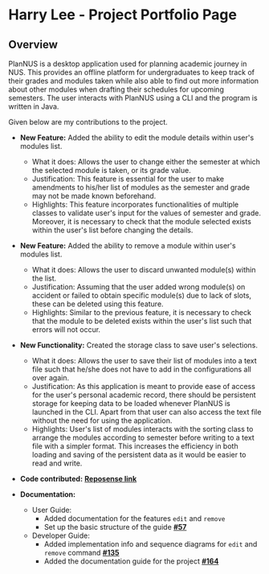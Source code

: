# Harry Lee - Project Portfolio Page

## Overview

PlanNUS is a desktop application used for planning academic journey in NUS. This provides an offline platform for undergraduates to keep track of their grades and modules taken while also able to find out more information about other modules when drafting their schedules for upcoming semesters. The user interacts with PlanNUS using a CLI and the program is written in Java.

Given below are my contributions to the project.

* __New Feature:__ Added the ability to edit the module details within user's modules list.
  * What it does: Allows the user to change either the semester at which the selected module is taken, or its grade value.
  * Justification: This feature is essential for the user to make amendments to his/her list of modules as the semester and grade may not be made known beforehand.
  * Highlights: This feature incorporates functionalities of multiple classes to validate user's input for the values of semester and grade. Moreover, it is necessary to check that the module selected exists within the user's list before changing the details.
* __New Feature:__ Added the ability to remove a module within user's modules list.
  * What it does: Allows the user to discard unwanted module(s) within the list.
  * Justification: Assuming that the user added wrong module(s) on accident or failed to obtain specific module(s) due to lack of slots, these can be deleted using this feature.
  * Highlights: Similar to the previous feature, it is necessary to check that the module to be deleted exists within the user's list such that errors will not occur. 
* __New Functionality:__ Created the storage class to save user's selections.
  * What it does: Allows the user to save their list of modules into a text file such that he/she does not have to add in the configurations all over again. 
  * Justification: As this application is meant to provide ease of access for the user's personal academic record, there should be persistent storage for keeping data to be loaded whenever PlanNUS is launched in the CLI. Apart from that user can also access the text file without the need for using the application.
  * Highlights: User's list of modules interacts with the sorting class to arrange the modules according to semester before writing to a text file with a simpler format. This increases the efficiency in both loading and saving of the persistent data as it would be easier to read and write.

* __Code contributed:__ [**Reposense link**](https://nus-cs2113-ay2021s1.github.io/tp-dashboard/#breakdown=true&search=harryleecp&sort=groupTitle&sortWithin=title&since=2020-09-27&timeframe=commit&mergegroup=&groupSelect=groupByRepos&checkedFileTypes=docs~functional-code~test-code~other&tabOpen=true&tabType=authorship&tabAuthor=harryleecp&tabRepo=AY2021S1-CS2113T-F12-1%2Ftp%5Bmaster%5D&authorshipIsMergeGroup=false&authorshipFileTypes=docs~functional-code~test-code)
* __Documentation:__ 
  * User Guide:
    * Added documentation for the features `edit` and `remove` 
    * Set up the basic structure of the guide [**#57**](https://github.com/AY2021S1-CS2113T-F12-1/tp/pull/57)
  * Developer Guide:
    * Added implementation info and sequence diagrams for `edit` and `remove` command [**#135**](https://github.com/AY2021S1-CS2113T-F12-1/tp/pull/135)
    * Added the documentation guide for the project [**#164**](https://github.com/AY2021S1-CS2113T-F12-1/tp/pull/164)
